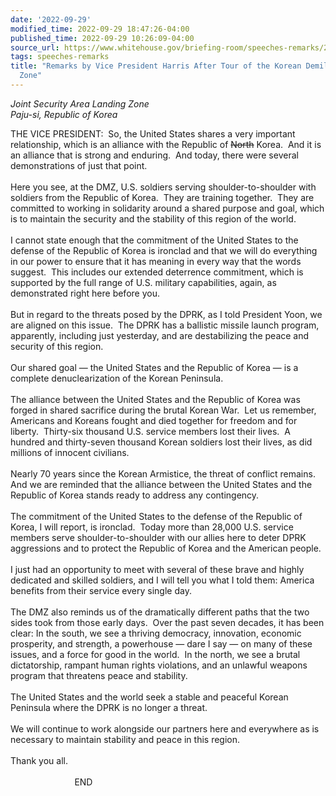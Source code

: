 ```yaml
---
date: '2022-09-29'
modified_time: 2022-09-29 18:47:26-04:00
published_time: 2022-09-29 10:26:09-04:00
source_url: https://www.whitehouse.gov/briefing-room/speeches-remarks/2022/09/29/remarks-by-vice-president-harris-after-tour-of-the-korean-demilitarized-zone/
tags: speeches-remarks
title: "Remarks by Vice President Harris After Tour of the Korean Demilitarized\_\
  Zone"
---
```

 
*Joint Security Area Landing Zone  
*Paju-si, Republic of Korea**

THE VICE PRESIDENT:  So, the United States shares a very important
relationship, which is an alliance with the Republic of <s>North</s>
Korea.  And it is an alliance that is strong and enduring.  And today,
there were several demonstrations of just that point.   
   
Here you see, at the DMZ, U.S. soldiers serving shoulder-to-shoulder
with soldiers from the Republic of Korea.  They are training together. 
They are committed to working in solidarity around a shared purpose and
goal, which is to maintain the security and the stability of this region
of the world.  
   
I cannot state enough that the commitment of the United States to the
defense of the Republic of Korea is ironclad and that we will do
everything in our power to ensure that it has meaning in every way that
the words suggest.  This includes our extended deterrence commitment,
which is supported by the full range of U.S. military capabilities,
again, as demonstrated right here before you.  
   
But in regard to the threats posed by the DPRK, as I told President
Yoon, we are aligned on this issue.  The DPRK has a ballistic missile
launch program, apparently, including just yesterday, and are
destabilizing the peace and security of this region.  
   
Our shared goal — the United States and the Republic of Korea — is a
complete denuclearization of the Korean Peninsula.   
   
The alliance between the United States and the Republic of Korea was
forged in shared sacrifice during the brutal Korean War.  Let us
remember, Americans and Koreans fought and died together for freedom and
for liberty.  Thirty-six thousand U.S. service members lost their
lives.  A hundred and thirty-seven thousand Korean soldiers lost their
lives, as did millions of innocent civilians.   
   
Nearly 70 years since the Korean Armistice, the threat of conflict
remains.  And we are reminded that the alliance between the United
States and the Republic of Korea stands ready to address any
contingency.   
   
The commitment of the United States to the defense of the Republic of
Korea, I will report, is ironclad.  Today more than 28,000 U.S. service
members serve shoulder-to-shoulder with our allies here to deter DPRK
aggressions and to protect the Republic of Korea and the American
people.  
   
I just had an opportunity to meet with several of these brave and highly
dedicated and skilled soldiers, and I will tell you what I told them:
America benefits from their service every single day.   
   
The DMZ also reminds us of the dramatically different paths that the two
sides took from those early days.  Over the past seven decades, it has
been clear: In the south, we see a thriving democracy, innovation,
economic prosperity, and strength, a powerhouse — dare I say — on many
of these issues, and a force for good in the world.  In the north, we
see a brutal dictatorship, rampant human rights violations, and an
unlawful weapons program that threatens peace and stability.  
   
The United States and the world seek a stable and peaceful Korean
Peninsula where the DPRK is no longer a threat.   
   
We will continue to work alongside our partners here and everywhere as
is necessary to maintain stability and peace in this region.   
   
Thank you all.  
   
                          END  
  
